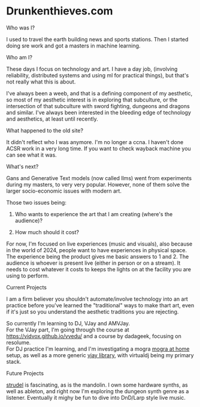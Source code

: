 # Drunkenthieves.com

Who was I?

I used to travel the earth building news and sports stations. Then I started doing sre work and got a masters in machine learning. 


Who am I?

These days I focus on technology and art. 
I have a day job, (involving reliability, distributed systems and using ml for practical things), but that's not really what this is about. 

I've always been a weeb, and that is a defining component of my aesthetic, so most of my aesthetic interest is in exploring that subculture, or the intersection of that subculture with sword fighting, dungeons and dragons and similar. 
I've always been interested in the  bleeding edge of technology and aesthetics, at least until recently.

What happened to the old site?

It didn't reflect who I was anymore. I'm no longer a ccna. I haven't done ACSR work in a very long time. 
If you want to check wayback machine you can see what it was. 

What's next?

Gans and Generative Text models (now called llms) went from experiments during my masters, to very very popular. However, none of them solve the larger socio-economic issues with modern art.

Those two issues being:

1. Who wants to experience the art that I am creating (where's the audience)?

2. How much should it cost?


For now, I'm focused on live experiences (music and visuals), also because in the world of 2024, people want to have experiences in physical space. 
The experience being the product gives me basic answers to 1 and 2. The audience is whoever is present live (either in person or on a stream). It needs to cost whatever it costs to keeps the lights on at the facility you are using to perform. 


Current Projects

I am a firm believer you shouldn't automate/involve technology into an art practice before you've learned the "traditional" ways to make thart art, even if it's just so you understand the aesthetic traditions you are rejecting.

So currently I'm learning to DJ, VJay and AMVJay.  
For the VJay part, I'm going through the course at https://vidvox.github.io/vvedu/ and a course by dadageek, focusing on resolume.  
For DJ practice I'm learning, and I'm investigating a mogra [mogra at home](https://drunkenthieves.com/mogra) setup, as well as a more generic [vjay library](https://drunkenthieves.com/vjay-library), with virtualdj being my primary stack. 

Future Projects

[strudel](https://strudel.cc/workshop/getting-started/) is fascinating, as is the mandolin. 
I own some hardware synths, as well as ableton, and right now I'm exploring the dungeon synth genre as a listener.  Eventually it mighy be fun to dive into DnD/Larp style live music.

